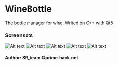# WineBottle
The bottle manager for wine.
Writed on C++ with Qt5

### Screensots
![Alt text](https://i.imgur.com/HFlbJYf.png)
![Alt text](https://i.imgur.com/oGonpl4.png)
![Alt text](https://i.imgur.com/05FMQ1K.png)
![Alt text](https://i.imgur.com/POJPGGa.png)
![Alt text](https://i.imgur.com/pq5Pj4L.png)


#### Author: SR_team ©prime-hack.net
